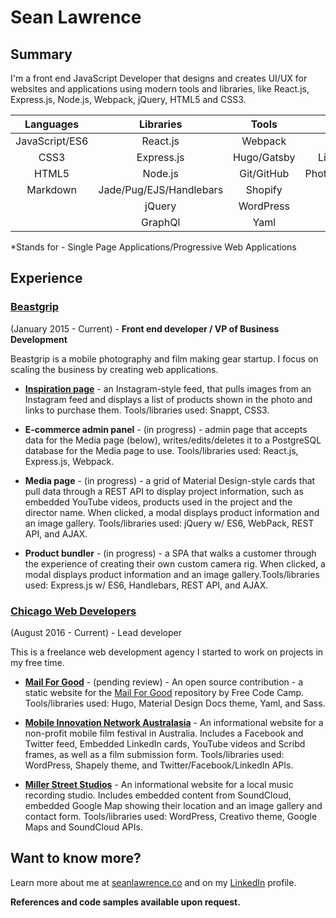 # Sean Lawrence

## Summary

I'm a front end JavaScript Developer that designs and creates UI/UX for websites and applications using modern tools and libraries, like React.js, Express.js, Node.js, Webpack, jQuery, HTML5 and CSS3. 

| Languages | Libraries | Tools | Misc. |
|:-----------:|:-----------:|:-------:|:-------:|
|JavaScript/ES6|React.js| Webpack | SPA/PWA*|
|CSS3|Express.js|Hugo/Gatsby|Linux/Mac/Windows|
|HTML5|Node.js|Git/GitHub|Photoshop/GIMP/Moqups|
|Markdown|Jade/Pug/EJS/Handlebars|Shopify|Figma/Inkscape|
|             | jQuery |WordPress|REST APIs
||GraphQl|Yaml|AJAX

*Stands for - Single Page Applications/Progressive Web Applications

## Experience

### [Beastgrip](https://beastgrip.com)
(January 2015 - Current) - **Front end developer / VP of Business Development** 

Beastgrip is a mobile photography and film making gear startup. I focus on scaling the business by creating web applications.

* [**Inspiration page**](https://beastgrip.com/pages/inspiration) - an Instagram-style feed, that pulls images from an Instagram feed and displays a list of products shown in the photo and links to purchase them. Tools/libraries used: Snappt, CSS3.

* **E-commerce admin panel** - (in progress) - admin page that accepts data for the Media page (below), writes/edits/deletes it to a PostgreSQL database for the Media page to use. Tools/libraries used: React.js, Express.js, Webpack.

* **Media page** - (in progress) - a grid of Material Design-style cards that pull data through a REST API to display project information, such as embedded YouTube videos, products used in the project and the director name. When clicked, a modal displays product information and an image gallery. Tools/libraries used: jQuery w/ ES6, WebPack, REST API, and AJAX.

* **Product bundler** - (in progress) - a SPA that walks a customer through the experience of creating their own custom camera rig. When clicked, a modal displays product information and an image gallery.Tools/libraries used: Express.js w/ ES6, Handlebars, REST API, and AJAX.

### [Chicago Web Developers](https://chicagowebdevelopers.co)
(August 2016 - Current) - Lead developer

This is a freelance web development agency I started to work on projects in my free time.

* [**Mail For Good**](https://mail-for-good.netlify.com) - (pending review) - An open source contribution - a static website for the [Mail For Good](https://github.com/freecodecamp/mail-for-good) repository by Free Code Camp. Tools/libraries used: Hugo, Material Design Docs theme, Yaml, and Sass.

* [**Mobile Innovation Network Australasia**](http://mina.pro) - An informational website for a non-profit mobile film festival in Australia. Includes a Facebook and Twitter feed, Embedded LinkedIn cards, YouTube videos and Scribd frames, as well as a film submission form. Tools/libraries used: WordPress, Shapely theme, and Twitter/Facebook/LinkedIn APIs.

* [**Miller Street Studios**](http:millerstreetstudios.com) - An informational website for a local music recording studio. Includes embedded content from SoundCloud, embedded Google Map showing their location and an image gallery and contact form. Tools/libraries used: WordPress, Creativo theme, Google Maps and SoundCloud APIs.

## Want to know more?
Learn more about me at [seanlawrence.co](https://seanlawrence.co) and on my [LinkedIn](https://www.linkedin.com/in/sean-lawrence-21792799/) profile.

**References and code samples available upon request.**
